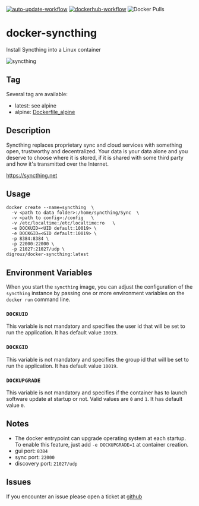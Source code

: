 [![auto-update-workflow](https://github.com/digrouz/docker-syncthing/actions/workflows/auto-update.yml/badge.svg)](https://github.com/digrouz/docker-syncthing/actions/workflows/auto-update.yml)
[![dockerhub-workflow](https://github.com/digrouz/docker-syncthing/actions/workflows/dockerhub.yml/badge.svg)](https://github.com/digrouz/docker-syncthing/actions/workflows/dockerhub.yml)
![Docker Pulls](https://img.shields.io/docker/pulls/digrouz/syncthing)

# docker-syncthing
Install Syncthing into a Linux container

![syncthing](https://syncthing.net/img/logo-horizontal.svg)

## Tag
Several tag are available:
* latest: see alpine
* alpine: [Dockerfile_alpine](https://github.com/digrouz/docker-syncthing/blob/master/Dockerfile_alpine)

## Description

Syncthing replaces proprietary sync and cloud services with something open, trustworthy and decentralized. 
Your data is your data alone and you deserve to choose where it is stored, if it is shared with some third party and how it's transmitted over the Internet.

https://syncthing.net

## Usage
    docker create --name=syncthing  \
      -v <path to data folder>:/home/syncthing/Sync  \
      -v <path to config>:/config   \
      -v /etc/localtime:/etc/localtime:ro   \
      -e DOCKUID=<UID default:10019> \
      -e DOCKGID=<GID default:10019> \
      -p 8384:8384 \
      -p 22000:22000 \
      -p 21027:21027/udp \
    digrouz/docker-syncthing:latest


## Environment Variables

When you start the `syncthing` image, you can adjust the configuration of the `syncthing` instance by passing one or more environment variables on the `docker run` command line.

### `DOCKUID`

This variable is not mandatory and specifies the user id that will be set to run the application. It has default value `10019`.

### `DOCKGID`

This variable is not mandatory and specifies the group id that will be set to run the application. It has default value `10019`.

### `DOCKUPGRADE`

This variable is not mandatory and specifies if the container has to launch software update at startup or not. Valid values are `0` and `1`. It has default value `0`.

## Notes
* The docker entrypoint can upgrade operating system at each startup. To enable this feature, just add `-e DOCKUPGRADE=1` at container creation.
* gui port: `8384` 
* sync port: `22000`
* discovery port: `21027/udp`

## Issues

If you encounter an issue please open a ticket at [github](https://github.com/digrouz/docker-syncthing/issues)
